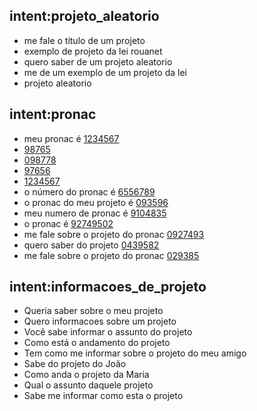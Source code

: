 ## intent:projeto_aleatorio
- me fale o título de um projeto
- exemplo de projeto da lei rouanet
- quero saber de um projeto aleatorio
- me de um exemplo de um projeto da lei
- projeto aleatorio

## intent:pronac
- meu pronac é [1234567](pronac)
- [98765](pronac)
- [098778](pronac)
- [97656](pronac)
- [1234567](pronac)
- o número do pronac é [6556789](pronac)
- o pronac do meu projeto é [093596](pronac)
- meu numero de pronac é [9104835](pronac)
- o pronac é [92749502](pronac)
- me fale sobre o projeto do pronac [0927493](pronac)
- quero saber do projeto [0439582](pronac)
- me fale sobre o projeto do pronac [029385](pronac)

## intent:informacoes_de_projeto
- Queria saber sobre o meu projeto
- Quero informacoes sobre um projeto
- Você sabe informar o assunto do projeto 
- Como está o andamento do projeto 
- Tem como me informar sobre o projeto do meu amigo
- Sabe do projeto do João
- Como anda o projeto da Maria
- Qual o assunto daquele projeto
- Sabe me informar como esta o projeto
